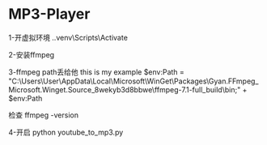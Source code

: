 # MP3-Player

1-开虚拟环境
.\.venv\Scripts\Activate

2-安装ffmpeg

3-ffmpeg path丢给他
this is my example
$env:Path = "C:\Users\User\AppData\Local\Microsoft\WinGet\Packages\Gyan.FFmpeg_Microsoft.Winget.Source_8wekyb3d8bbwe\ffmpeg-7.1-full_build\bin;" + $env:Path

检查
ffmpeg -version

4-开启
python youtube_to_mp3.py
